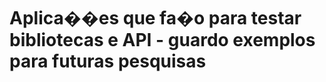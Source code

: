 <h1>Aplica��es que fa�o para testar bibliotecas e API - guardo exemplos para futuras pesquisas  </h1>
